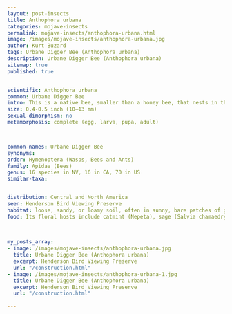 ```yaml
---
layout: post-insects
title: Anthophora urbana
categories: mojave-insects
permalink: mojave-insects/anthophora-urbana.html
image: /images/mojave-insects/anthophora-urbana.jpg
author: Kurt Buzard
tags: Urbane Digger Bee (Anthophora urbana)
description: Urbane Digger Bee (Anthophora urbana)
sitemap: true
published: true


scientific: Anthophora urbana
common: Urbane Digger Bee
intro: This is a native bee, smaller than a honey bee, that nests in the ground and transports pollen on its hind legs. These solitary bees are black with gray hairs, including gray bands around the abdomen. They are known for nesting in the soil, often in aggregations in bare, flat ground or vertical banks. Urbane digger bees are active from May to October, with peak activity from June to September. These bees fly so fast, you often only see a grey streak zoom by.
size: 0.4-0.5 inch (10–13 mm)
sexual-dimorphism: no
metamorphosis: complete (egg, larva, pupa, adult)



common-names: Urbane Digger Bee
synonyms: 
order: Hymenoptera (Wasps, Bees and Ants)
family: Apidae (Bees)
genus: 16 species in NV, 16 in CA, 70 in US
similar-taxa: 


distribution: Central and North America
seen: Henderson Bird Viewing Preserve
habitat: loose, sandy, or loamy soil, often in sunny, bare patches of ground like lawns, garden edges, or dry slopes
food: Its floral hosts include catmint (Nepeta), sage (Salvia chamaedryoides and Salvia mellfera), lavender (Lavandula spp.), phacelia (Phacelia tanacetifolia) and toadflax (Linaria purpurea).
 
   

my_posts_array:
- image: /images/mojave-insects/anthophora-urbana.jpg
  title: Urbane Digger Bee (Anthophora urbana)
  excerpt: Henderson Bird Viewing Preserve
  url: "/construction.html"
- image: /images/mojave-insects/anthophora-urbana-1.jpg
  title: Urbane Digger Bee (Anthophora urbana)
  excerpt: Henderson Bird Viewing Preserve
  url: "/construction.html"
 
---
```

  
  
 <p></p>
  